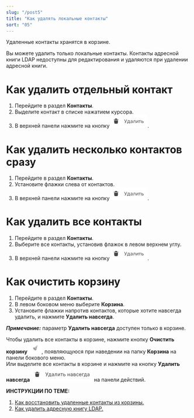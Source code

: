 ```yaml
---
slug: "/post5"
title: "Как удалять локальные контакты"
sort: "05"
---
```


Удаленные контакты хранятся в корзине. 

Вы можете удалить только локальные контакты. Контакты адресной книги LDAP недоступны для редактирования и удаляются при удалении адресной книги.

# Как удалить отдельный контакт
1. Перейдите в раздел **Контакты**.
2. Выделите контакт в списке нажатием курсора.
3. В верхней панели нажмите на кнопку  ![delete-button.jpg](./images/delete-button.jpg "Удалить контакт").

#  Как удалить несколько контактов сразу

1. Перейдите в раздел **Контакты**.
2. Установите флажки слева от контактов.
3. В верхней панели нажмите на кнопку  ![delete-button.jpg](./images/delete-button.jpg "Удалить контакт").

# Как удалить все контакты 

1. Перейдите в раздел **Контакты**.
2. Выберите все контакты, установив флажок в левом верхнем углу. 
3. В верхней панели нажмите на кнопку ![delete-button.jpg](./images/delete-button.jpg "Удалить контакт").

# Как очистить корзину

1. Перейдите в раздел **Контакты**.
2. В левом боковом меню  выберите  **Корзина**.
3. Установите флажки напротив контактов, которые хотите навсегда удалить, и нажмите **Удалить навсегда**.

***Примечание:*** параметр **Удалить навсегда** доступен только в корзине. 

Чтобы удалить все контакты в корзине, нажмите кнопку  **Очистить корзину** ![trash-button.jpg](./images/trash-button.jpg "Очистить корзину"), появляющуюся при наведении на папку **Корзина** на панели бокового меню.  
Или выделите все контакты в корзине и нажмите на кнопку **Удалить навсегда** ![delete-all.jpg](./images/delete-all.jpg "Удалить навсегда") на панели действий.

**ИНСТРУКЦИИ ПО ТЕМЕ:**  
1. [Как восстановить удаленные контакты из корзины.](https://docs.cryptoarm.ru/05-v3.0-Beta/006-contacts/restore-contacts)  
2. [Как удалить адресную книгу LDAP.](https://docs.cryptoarm.ru/05-v3.0-Beta/006-contacts/delete-ldap)  